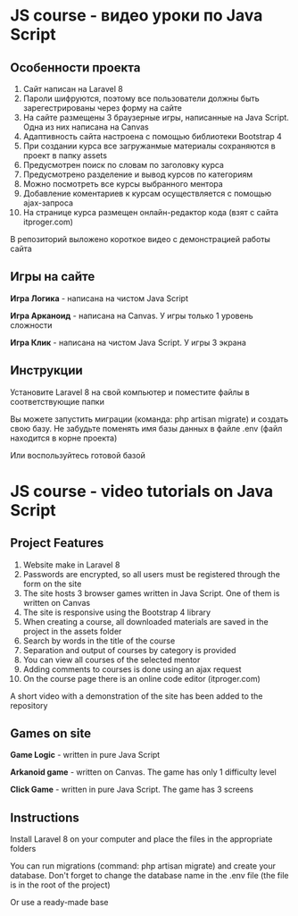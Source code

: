 # JS course - видео уроки по Java Script
## Особенности проекта
<ol>
  <li>Сайт написан на Laravel 8</li>
  <li>Пароли шифруются, поэтому все пользователи должны быть зарегестрированы через форму на сайте</li>
  <li>На сайте размещены 3 браузерные игры, написанные на Java Script. Одна из них написана на Canvas</li>
  <li>Адаптивность сайта настроена с помощью библиотеки Bootstrap 4</li>
  <li>При создании курса все загружанмые материалы сохраняются в проект в папку assets</li>
  <li>Предусмотрен поиск по словам по заголовку курса</li>
  <li>Предусмотрено разделение и вывод курсов по категориям</li>
  <li>Можно посмотреть все курсы выбранного ментора</li>
  <li>Добавление коментариев к курсам осуществляется с помощью ajax-запроса</li>
  <li>На странице курса размещен онлайн-редактор кода (взят с сайта itproger.com)</li>
</ol>
<p>В репозиторий выложено короткое видео с демонстрацией работы сайта</p>

## Игры на сайте
<p><b>Игра Логика</b> - написана на чистом Java Script</p>
<p><b>Игра Арканоид</b> - написана на Canvas. У игры только 1 уровень сложности</p>
<p><b>Игра Клик</b> - написана на чистом Java Script. У игры 3 экрана</p>

## Инструкции
<p>Установите Laravel 8 на свой компьютер и поместите файлы в соответствующие папки</p>
<p>Вы можете запустить миграции (команда: php artisan migrate) и создать свою базу. Не забудьте поменять имя базы данных в файле .env (файл находится в корне проекта)</p>
<p>Или воспользуйтесь готовой базой</p>

# JS course - video tutorials on Java Script
## Project Features
<ol>
  <li>Website make in Laravel 8</li>
  <li>Passwords are encrypted, so all users must be registered through the form on the site</li>
  <li>The site hosts 3 browser games written in Java Script. One of them is written on Canvas</li>
  <li>The site is responsive using the Bootstrap 4 library</li>
  <li>When creating a course, all downloaded materials are saved in the project in the assets folder</li>
  <li>Search by words in the title of the course</li>
  <li>Separation and output of courses by category is provided</li>
  <li>You can view all courses of the selected mentor</li>
  <li>Adding comments to courses is done using an ajax request</li>
  <li>On the course page there is an online code editor (itproger.com)</li>
</ol>
<p>A short video with a demonstration of the site has been added to the repository</p>

## Games on site
<p><b>Game Logic</b> - written in pure Java Script</p>
<p><b>Arkanoid game</b> - written on Canvas. The game has only 1 difficulty level</p>
<p><b>Click Game</b> - written in pure Java Script. The game has 3 screens</p>

## Instructions
<p>Install Laravel 8 on your computer and place the files in the appropriate folders</p>
<p>You can run migrations (command: php artisan migrate) and create your database. Don't forget to change the database name in the .env file (the file is in the root of the project)</p>
<p>Or use a ready-made base</p>
